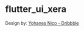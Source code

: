 # flutter_ui_xera

Design by: [Yohanes Nico - Dribbble](https://dribbble.com/shots/24580713-XERA-AI-Image-Generator)
